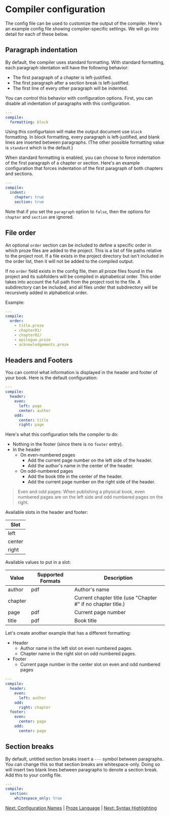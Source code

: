 # Compiler configuration

The config file can be used to customize the output of the compiler. Here's an example config file showing compiler-specific settings. We will go into detail for each of these below.

## Paragraph indentation

By default, the compiler uses standard formatting. With standard formatting, each paragraph identation will have the following behavior:

- The first paragraph of a chapter is left-justified.
- The first paragraph after a section break is left-justified.
- The first line of every other paragraph will be indented.

You can control this behavior with configuration options. First, you can disable all indentation of paragraphs with this configuration.

```yaml
---
compile:
  formatting: block
```

Using this configurtaion will make the output document use `block` formatting. In block formatting, every paragraph is left-justified, and blank lines are inserted between paragraphs. (The other possible formatting value is `standard` which is the default.)

When standard formatting is enabled, you can choose to force indentation of the first paragraph of a chapter or section. Here's an example configuration that forces indentation of the first paragraph of both chapters and sections.

```yaml
---
compile:
  indent:
    chapter: true
    section: true
```

Note that if you set the `paragraph` option to `false`, then the options for `chapter` and `section` are ignored.

## File order

An optional `order` section can be included to define a specific order in which proze files are added to the project. This is a list of file paths relative to the project root. If a file exists in the project directory but isn't included in the order list, then it will not be added to the compiled output.

If no `order` field exists in the config file, then all proze files found in the project and its subfolders will be compiled in alphabetical order. This order takes into account the full path from the project root to the file. A subdirectory can be included, and all files under that subdirectory will be recursively added in alphabetical order.

Example:

```yaml
---
compile:
  order:
    - title.proze
    - chapter01/
    - chapter02/
    - epilogue.proze
    - acknowledgements.proze
```

## Headers and Footers

You can control what information is displayed in the header and footer of your book. Here is the default configuration:

```yaml
---
compile:
  header:
    even:
      left: page
      center: author
    odd:
      center: title
      right: page
```

Here's what this configuration tells the compiler to do:
- Nothing in the footer (since there is no `footer` entry).
- In the header
  - On even-numbered pages
    - Add the current page number on the left side of the header.
    - Add the author's name in the center of the header.
  - On odd-numbered pages
    - Add the book title in the center of the header.
    - Add the current page number on the right side of the header.

> Even and odd pages: When publishing a physical book, even numbered pages are on the left side and odd numbered pages on the right.

Available slots in the header and footer:

| Slot |
| - |
| left |
| center |
| right |

Available values to put in a slot:

| Value | Supported Formats | Description |
| - | - | - |
| author | pdf | Author's name |
| chapter | | Current chapter title (use "Chapter #" if no chapter title.) |
| page | pdf | Current page number |
| title | pdf | Book title |

Let's create another example that has a different formatting:
- Header
  - Author name in the left slot on even numbered pages.
  - Chapter name in the right slot on odd numbered pages.
- Footer
  - Current page number in the center slot on even and odd numbered pages

```yaml
---
compile:
  header:
    even:
      left: author
    odd:
      right: chapter
  footer:
    even:
      center: page
    odd:
      center: page
```

## Section breaks

By default, untitled section breaks insert a `---` symbol between paragraphs. You can change this so that section breaks are whitespace-only. Doing so will insert two blank lines between paragraphs to denote a section break. Add this to your config file.

```yaml
---
compile:
  section:
    whitespace_only: true
```


[Next: Configuration Names](./config-names.md) | [Proze Language](./proze-language.md) | [Next: Syntax Highlighting](./syntax-highlighting.md)
